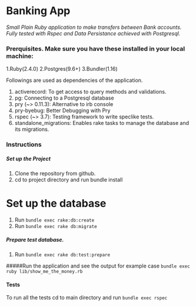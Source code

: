 # Banking App
*Small Plain Ruby application to make transfers between Bank accounts. Fully tested with Rspec and Data Persistance achieved with Postgresql.*

### Prerquisites. Make sure you have these installed in your local machine:

1.Ruby(2.4.0)
2.Postgres(9.6+)
3.Bundler(1.16)


Followings are used as dependencies of the application.
1. activerecord: To get access to query methods and validations.
2. pg: Connecting to a Postgresql database
3. pry (~> 0.11.3): Alternative to irb console
4. pry-byebug: Better Debugging with Pry
5. rspec (~> 3.7): Testing framework to write speclike tests.
6. standalone_migrations: Enables rake tasks to manage the database and its migrations.

### Instructions

##### Set up the Project
1. Clone the repository from github.
2. cd to project directory and run bundle install

# Set up the database
1. Run `bundle exec rake:db:create`
2. Run `bundle exec rake db:migrate`

##### Prepare test database.
1. Run `bundle exec rake db:test:prepare`

#####Run the application and see the output for example case
`bundle exec ruby lib/show_me_the_money.rb`

#### Tests
To run all the tests cd to main directory and run
`bundle exec rspec`